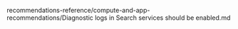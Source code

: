 recommendations-reference/compute-and-app-recommendations/Diagnostic logs in Search services should be enabled.md